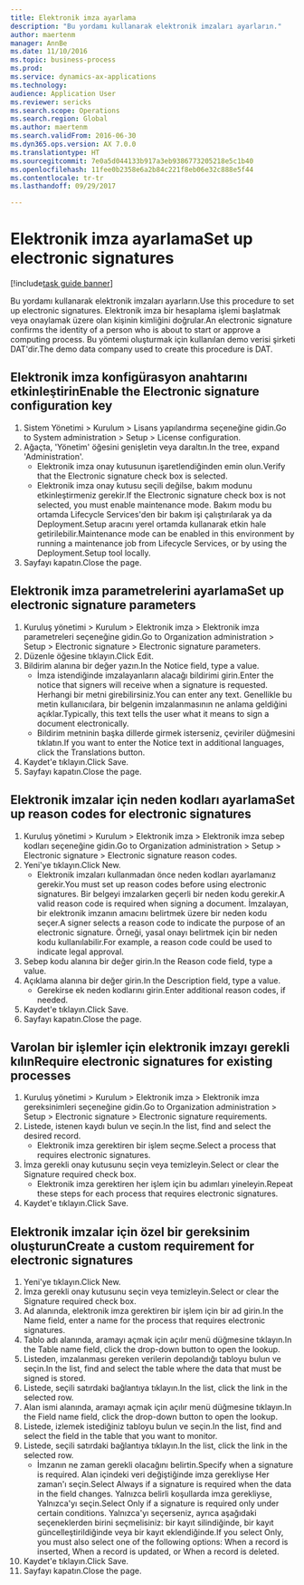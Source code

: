 ```yaml
--- 
title: Elektronik imza ayarlama
description: "Bu yordamı kullanarak elektronik imzaları ayarların."
author: maertenm
manager: AnnBe
ms.date: 11/10/2016
ms.topic: business-process
ms.prod: 
ms.service: dynamics-ax-applications
ms.technology: 
audience: Application User
ms.reviewer: sericks
ms.search.scope: Operations
ms.search.region: Global
ms.author: maertenm
ms.search.validFrom: 2016-06-30
ms.dyn365.ops.version: AX 7.0.0
ms.translationtype: HT
ms.sourcegitcommit: 7e0a5d044133b917a3eb9386773205218e5c1b40
ms.openlocfilehash: 11fee0b2358e6a2b84c221f8eb06e32c888e5f44
ms.contentlocale: tr-tr
ms.lasthandoff: 09/29/2017

---
```

# <a name="set-up-electronic-signatures"></a><span data-ttu-id="c732f-103">Elektronik imza ayarlama</span><span class="sxs-lookup"><span data-stu-id="c732f-103">Set up electronic signatures</span></span>

[!include[task guide banner](../../includes/task-guide-banner.md)]

<span data-ttu-id="c732f-104">Bu yordamı kullanarak elektronik imzaları ayarların.</span><span class="sxs-lookup"><span data-stu-id="c732f-104">Use this procedure to set up electronic signatures.</span></span> <span data-ttu-id="c732f-105">Elektronik imza bir hesaplama işlemi başlatmak veya onaylamak üzere olan kişinin kimliğini doğrular.</span><span class="sxs-lookup"><span data-stu-id="c732f-105">An electronic signature confirms the identity of a person who is about to start or approve a computing process.</span></span> <span data-ttu-id="c732f-106">Bu yöntemi oluşturmak için kullanılan demo verisi şirketi DAT'dir.</span><span class="sxs-lookup"><span data-stu-id="c732f-106">The demo data company used to create this procedure is DAT.</span></span>


## <a name="enable-the-electronic-signature-configuration-key"></a><span data-ttu-id="c732f-107">Elektronik imza konfigürasyon anahtarını etkinleştirin</span><span class="sxs-lookup"><span data-stu-id="c732f-107">Enable the Electronic signature configuration key</span></span>
1. <span data-ttu-id="c732f-108">Sistem Yönetimi > Kurulum > Lisans yapılandırma seçeneğine gidin.</span><span class="sxs-lookup"><span data-stu-id="c732f-108">Go to System administration > Setup > License configuration.</span></span>
2. <span data-ttu-id="c732f-109">Ağaçta, 'Yönetim' öğesini genişletin veya daraltın.</span><span class="sxs-lookup"><span data-stu-id="c732f-109">In the tree, expand 'Administration'.</span></span>
    * <span data-ttu-id="c732f-110">Elektronik imza onay kutusunun işaretlendiğinden emin olun.</span><span class="sxs-lookup"><span data-stu-id="c732f-110">Verify that the Electronic signature check box is selected.</span></span>  
    * <span data-ttu-id="c732f-111">Elektronik imza onay kutusu seçili değilse, bakım modunu etkinleştirmeniz gerekir.</span><span class="sxs-lookup"><span data-stu-id="c732f-111">If the Electronic signature check box is not selected, you must enable maintenance mode.</span></span> <span data-ttu-id="c732f-112">Bakım modu bu ortamda Lifecycle Services'den bir bakım işi çalıştırılarak ya da Deployment.Setup aracını yerel ortamda kullanarak etkin hale getirilebilir.</span><span class="sxs-lookup"><span data-stu-id="c732f-112">Maintenance mode can be enabled in this environment by running a maintenance job from Lifecycle Services, or by using the Deployment.Setup tool locally.</span></span>  
3. <span data-ttu-id="c732f-113">Sayfayı kapatın.</span><span class="sxs-lookup"><span data-stu-id="c732f-113">Close the page.</span></span>

## <a name="set-up-electronic-signature-parameters"></a><span data-ttu-id="c732f-114">Elektronik imza parametrelerini ayarlama</span><span class="sxs-lookup"><span data-stu-id="c732f-114">Set up electronic signature parameters</span></span>
1. <span data-ttu-id="c732f-115">Kuruluş yönetimi > Kurulum > Elektronik imza > Elektronik imza parametreleri seçeneğine gidin.</span><span class="sxs-lookup"><span data-stu-id="c732f-115">Go to Organization administration > Setup > Electronic signature > Electronic signature parameters.</span></span>
2. <span data-ttu-id="c732f-116">Düzenle öğesine tıklayın.</span><span class="sxs-lookup"><span data-stu-id="c732f-116">Click Edit.</span></span>
3. <span data-ttu-id="c732f-117">Bildirim alanına bir değer yazın.</span><span class="sxs-lookup"><span data-stu-id="c732f-117">In the Notice field, type a value.</span></span>
    * <span data-ttu-id="c732f-118">İmza istendiğinde imzalayanların alacağı bildirimi girin.</span><span class="sxs-lookup"><span data-stu-id="c732f-118">Enter the notice that signers will receive when a signature is requested.</span></span> <span data-ttu-id="c732f-119">Herhangi bir metni girebilirsiniz.</span><span class="sxs-lookup"><span data-stu-id="c732f-119">You can enter any text.</span></span> <span data-ttu-id="c732f-120">Genellikle bu metin kullanıcılara, bir belgenin imzalanmasının ne anlama geldiğini açıklar.</span><span class="sxs-lookup"><span data-stu-id="c732f-120">Typically, this text tells the user what it means to sign a document electronically.</span></span>  
    * <span data-ttu-id="c732f-121">Bildirim metninin başka dillerde girmek isterseniz, çeviriler düğmesini tıklatın.</span><span class="sxs-lookup"><span data-stu-id="c732f-121">If you want to enter the Notice text in additional languages, click the Translations button.</span></span>  
4. <span data-ttu-id="c732f-122">Kaydet'e tıklayın.</span><span class="sxs-lookup"><span data-stu-id="c732f-122">Click Save.</span></span>
5. <span data-ttu-id="c732f-123">Sayfayı kapatın.</span><span class="sxs-lookup"><span data-stu-id="c732f-123">Close the page.</span></span>

## <a name="set-up-reason-codes-for-electronic-signatures"></a><span data-ttu-id="c732f-124">Elektronik imzalar için neden kodları ayarlama</span><span class="sxs-lookup"><span data-stu-id="c732f-124">Set up reason codes for electronic signatures</span></span>
1. <span data-ttu-id="c732f-125">Kuruluş yönetimi > Kurulum > Elektronik imza > Elektronik imza sebep kodları seçeneğine gidin.</span><span class="sxs-lookup"><span data-stu-id="c732f-125">Go to Organization administration > Setup > Electronic signature > Electronic signature reason codes.</span></span>
2. <span data-ttu-id="c732f-126">Yeni'ye tıklayın.</span><span class="sxs-lookup"><span data-stu-id="c732f-126">Click New.</span></span>
    * <span data-ttu-id="c732f-127">Elektronik imzaları kullanmadan önce neden kodları ayarlamanız gerekir.</span><span class="sxs-lookup"><span data-stu-id="c732f-127">You must set up reason codes before using electronic signatures.</span></span> <span data-ttu-id="c732f-128">Bir belgeyi imzalarken geçerli bir neden kodu gerekir.</span><span class="sxs-lookup"><span data-stu-id="c732f-128">A valid reason code is required when signing a document.</span></span>     <span data-ttu-id="c732f-129">İmzalayan, bir elektronik imzanın amacını belirtmek üzere bir neden kodu seçer.</span><span class="sxs-lookup"><span data-stu-id="c732f-129">A signer selects a reason code to indicate the purpose of an electronic signature.</span></span> <span data-ttu-id="c732f-130">Örneği, yasal onayı belirtmek için bir neden kodu kullanılabilir.</span><span class="sxs-lookup"><span data-stu-id="c732f-130">For example, a reason code could be used to indicate legal approval.</span></span>  
3. <span data-ttu-id="c732f-131">Sebep kodu alanına bir değer girin.</span><span class="sxs-lookup"><span data-stu-id="c732f-131">In the Reason code field, type a value.</span></span>
4. <span data-ttu-id="c732f-132">Açıklama alanına bir değer girin.</span><span class="sxs-lookup"><span data-stu-id="c732f-132">In the Description field, type a value.</span></span>
    * <span data-ttu-id="c732f-133">Gerekirse ek neden kodlarını girin.</span><span class="sxs-lookup"><span data-stu-id="c732f-133">Enter additional reason codes, if needed.</span></span>  
5. <span data-ttu-id="c732f-134">Kaydet'e tıklayın.</span><span class="sxs-lookup"><span data-stu-id="c732f-134">Click Save.</span></span>
6. <span data-ttu-id="c732f-135">Sayfayı kapatın.</span><span class="sxs-lookup"><span data-stu-id="c732f-135">Close the page.</span></span>

## <a name="require-electronic-signatures-for-existing-processes"></a><span data-ttu-id="c732f-136">Varolan bir işlemler için elektronik imzayı gerekli kılın</span><span class="sxs-lookup"><span data-stu-id="c732f-136">Require electronic signatures for existing processes</span></span>
1. <span data-ttu-id="c732f-137">Kuruluş yönetimi > Kurulum > Elektronik imza > Elektronik imza gereksinimleri seçeneğine gidin.</span><span class="sxs-lookup"><span data-stu-id="c732f-137">Go to Organization administration > Setup > Electronic signature > Electronic signature requirements.</span></span>
2. <span data-ttu-id="c732f-138">Listede, istenen kaydı bulun ve seçin.</span><span class="sxs-lookup"><span data-stu-id="c732f-138">In the list, find and select the desired record.</span></span>
    * <span data-ttu-id="c732f-139">Elektronik imza gerektiren bir işlem seçme.</span><span class="sxs-lookup"><span data-stu-id="c732f-139">Select a process that requires electronic signatures.</span></span>  
3. <span data-ttu-id="c732f-140">İmza gerekli onay kutusunu seçin veya temizleyin.</span><span class="sxs-lookup"><span data-stu-id="c732f-140">Select or clear the Signature required check box.</span></span>
    * <span data-ttu-id="c732f-141">Elektronik imza gerektiren her işlem için bu adımları yineleyin.</span><span class="sxs-lookup"><span data-stu-id="c732f-141">Repeat these steps for each process that requires electronic signatures.</span></span>  
4. <span data-ttu-id="c732f-142">Kaydet'e tıklayın.</span><span class="sxs-lookup"><span data-stu-id="c732f-142">Click Save.</span></span>

## <a name="create-a-custom-requirement-for-electronic-signatures"></a><span data-ttu-id="c732f-143">Elektronik imzalar için özel bir gereksinim oluşturun</span><span class="sxs-lookup"><span data-stu-id="c732f-143">Create a custom requirement for electronic signatures</span></span>
1. <span data-ttu-id="c732f-144">Yeni'ye tıklayın.</span><span class="sxs-lookup"><span data-stu-id="c732f-144">Click New.</span></span>
2. <span data-ttu-id="c732f-145">İmza gerekli onay kutusunu seçin veya temizleyin.</span><span class="sxs-lookup"><span data-stu-id="c732f-145">Select or clear the Signature required check box.</span></span>
3. <span data-ttu-id="c732f-146">Ad alanında, elektronik imza gerektiren bir işlem için bir ad girin.</span><span class="sxs-lookup"><span data-stu-id="c732f-146">In the Name field, enter a name for the process that requires electronic signatures.</span></span>
4. <span data-ttu-id="c732f-147">Tablo adı alanında, aramayı açmak için açılır menü düğmesine tıklayın.</span><span class="sxs-lookup"><span data-stu-id="c732f-147">In the Table name field, click the drop-down button to open the lookup.</span></span>
5. <span data-ttu-id="c732f-148">Listeden, imzalanması gereken verilerin depolandığı tabloyu bulun ve seçin.</span><span class="sxs-lookup"><span data-stu-id="c732f-148">In the list, find and select the table where the data that must be signed is stored.</span></span>
6. <span data-ttu-id="c732f-149">Listede, seçili satırdaki bağlantıya tıklayın.</span><span class="sxs-lookup"><span data-stu-id="c732f-149">In the list, click the link in the selected row.</span></span>
7. <span data-ttu-id="c732f-150">Alan ismi alanında, aramayı açmak için açılır menü düğmesine tıklayın.</span><span class="sxs-lookup"><span data-stu-id="c732f-150">In the Field name field, click the drop-down button to open the lookup.</span></span>
8. <span data-ttu-id="c732f-151">Listede, izlemek istediğiniz tabloyu bulun ve seçin.</span><span class="sxs-lookup"><span data-stu-id="c732f-151">In the list, find and select the field in the table that you want to monitor.</span></span>
9. <span data-ttu-id="c732f-152">Listede, seçili satırdaki bağlantıya tıklayın.</span><span class="sxs-lookup"><span data-stu-id="c732f-152">In the list, click the link in the selected row.</span></span>
    * <span data-ttu-id="c732f-153">İmzanın ne zaman gerekli olacağını belirtin.</span><span class="sxs-lookup"><span data-stu-id="c732f-153">Specify when a signature is required.</span></span>     <span data-ttu-id="c732f-154">Alan içindeki veri değiştiğinde imza gerekliyse Her zaman'ı seçin.</span><span class="sxs-lookup"><span data-stu-id="c732f-154">Select Always if a signature is required when the data in the field changes.</span></span>     <span data-ttu-id="c732f-155">Yalnızca belirli koşullarda imza gerekliyse, Yalnızca'yı seçin.</span><span class="sxs-lookup"><span data-stu-id="c732f-155">Select Only if a signature is required only under certain conditions.</span></span> <span data-ttu-id="c732f-156">Yalnızca'yı seçerseniz, ayrıca aşağıdaki seçeneklerden birini seçmelisiniz: bir kayıt silindiğinde, bir kayıt güncelleştirildiğinde veya bir kayıt eklendiğinde.</span><span class="sxs-lookup"><span data-stu-id="c732f-156">If you select Only, you must also select one of the following options: When a record is inserted, When a record is updated, or When a record is deleted.</span></span>  
10. <span data-ttu-id="c732f-157">Kaydet'e tıklayın.</span><span class="sxs-lookup"><span data-stu-id="c732f-157">Click Save.</span></span>
11. <span data-ttu-id="c732f-158">Sayfayı kapatın.</span><span class="sxs-lookup"><span data-stu-id="c732f-158">Close the page.</span></span>



